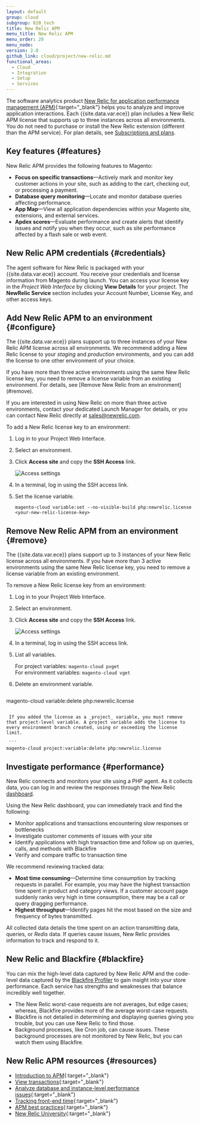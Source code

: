 ```yaml
---
layout: default
group: cloud
subgroup: 020_tech
title: New Relic APM
menu_title: New Relic APM
menu_order: 20
menu_node:
version: 2.0
github_link: cloud/project/new-relic.md
functional_areas:
  - Cloud
  - Integration
  - Setup
  - Services
---
```


The software analytics product [New Relic for application performance management (APM)](https://docs.newrelic.com/docs/apm/new-relic-apm/getting-started/introduction-new-relic-apm){:target="\_blank"} helps you to analyze and improve application interactions. Each {{site.data.var.ece}} plan includes a New Relic APM license that supports up to three instances across all environments. You do not need to purchase or install the New Relic extension (different than the APM service). For plan details, see [Subscriptions and plans]({{page.baseurl}}cloud/basic-information/cloud-plans.html).

## Key features {#features}

New Relic APM provides the following features to Magento:

-  **Focus on specific transactions**—Actively mark and monitor key customer actions in your site, such as adding to the cart, checking out, or processing a payment.
-  **Database query monitoring**—Locate and monitor database queries affecting performance.
-  **App Map**—View all application dependencies within your Magento site, extensions, and external services.
-  **Apdex scores**—Evaluate performance and create alerts that identify issues and notify you when they occur, such as site performance affected by a flash sale or web event.

## New Relic APM credentials {#credentials}
The agent software for New Relic is packaged with your {{site.data.var.ece}} account. You receive your credentials and license information from Magento during launch. You can access your license key in the _Project Web Interface_ by clicking **View Details** for your project. The **NewRelic Service** section includes your Account Number, License Key, and other access keys.

## Add New Relic APM to an environment {#configure}
The {{site.data.var.ece}} plans support up to three instances of your New Relic APM license across all environments. We recommend adding a New Relic license to your _staging_ and _production_ environments, and you can add the license to one other environment of your choice.

<div class="bs-callout bs-callout-info" id="info" markdown="1">
If you have more than three active environments using the same New Relic license key, you need to remove a license variable from an existing environment. For details, see [Remove New Relic from an environment](#remove).

If you are interested in using New Relic on more than three active environments, contact your dedicated Launch Manager for details, or you can contact New Relic directly at sales@newrelic.com.
</div>

To add a New Relic license key to an environment:

1.  Log in to your Project Web Interface.
1.  Select an environment.
1.  Click **Access site** and copy the **SSH Access** link.

    ![Access settings]({{site.baseurl}}common/images/cloud_project-access.png)

1.  In a terminal, log in using the SSH access link.
1.  Set the license variable.

    ```
    magento-cloud variable:set --no-visible-build php:newrelic.license <your-new-relic-license-key>
    ```

## Remove New Relic APM from an environment {#remove}
The {{site.data.var.ece}} plans support up to 3 instances of your New Relic license across all environments. If you have more than 3 active environments using the same New Relic license key, you need to remove a license variable from an existing environment.

To remove a New Relic license key from an environment:

1.  Log in to your Project Web Interface.
1.  Select an environment.
1.  Click **Access site** and copy the **SSH Access** link.

    ![Access settings]({{site.baseurl}}common/images/cloud_project-access.png)

1.  In a terminal, log in using the SSH access link.
1.  List all variables.

    For project variables: `magento-cloud pvget`  
    For environment variables: `magento-cloud vget`

1.  Delete an environment variable.

    ```
   magento-cloud variable:delete php:newrelic.license
   ```

    If you added the license as a _project_ variable, you must remove that project-level variable. A project variable adds the license to every environment branch created, using or exceeding the license limit.

    ```
   magento-cloud project:variable:delete php:newrelic.license
   ```

## Investigate performance {#performance}
New Relic connects and monitors your site using a PHP agent. As it collects data, you can log in and review the responses through the New Relic [dashboard](https://docs.newrelic.com/docs/apm/applications-menu/monitoring/apm-overview-page).

Using the New Relic dashboard, you can immediately track and find the following:

-  Monitor applications and transactions encountering slow responses or bottlenecks
-  Investigate customer comments of issues with your site
-  Identify applications with high transaction time and follow up on queries, calls, and methods with Blackfire
-  Verify and compare traffic to transaction time

We recommend reviewing tracked data:

-  **Most time consuming**—Determine time consumption by tracking requests in parallel. For example, you may have the highest transaction time spent in product and category views. If a customer account page suddenly ranks very high in time consumption, there may be a call or query dragging performance.
-  **Highest throughput**—Identify pages hit the most based on the size and frequency of bytes transmitted.

All collected data details the time spent on an action transmitting data, queries, or _Redis_ data. If queries cause issues, New Relic provides information to track and respond to it.

## New Relic and Blackfire {#blackfire}

You can mix the high-level data captured by New Relic APM and the code-level data captured by the [Blackfire Profiler]({{page.baseurl}}cloud/project/project-integrate-blackfire.html) to gain insight into your store performance. Each service has strengths and weaknesses that balance incredibly well together.

-  The New Relic worst-case requests are not averages, but edge cases; whereas, Blackfire provides more of the average worst-case requests.
-  Blackfire is not detailed in determining and displaying queries giving you trouble, but you can use New Relic to find those.
-  Background processes, like Cron job, can cause issues. These background processes are not monitored by New Relic, but you can watch them using Blackfire.

## New Relic APM resources {#resources}

-  [Introduction to APM](https://docs.newrelic.com/docs/data-analysis/user-interface-functions/view-your-data/standard-page-functions){:target="\_blank"}
-  [View transactions](https://docs.newrelic.com/docs/apm/applications-menu/monitoring/transactions-page#tx_viewing){:target="\_blank"}
-  [Analyze database and instance-level performance issues](https://docs.newrelic.com/docs/apm/applications-menu/features/analyze-database-instance-level-performance-issues){:target="\_blank"}
-  [Tracking front-end time](https://docs.newrelic.com/docs/apm/applications-menu/features/request-queuing-tracking-front-end-time){:target="\_blank"}
-  [APM best practices](https://docs.newrelic.com/docs/apm/new-relic-apm/guides/new-relic-apm-best-practices-guide){:target="\_blank"}
-  [New Relic University](https://learn.newrelic.com/courses/intro_apm){:target="\_blank"}
